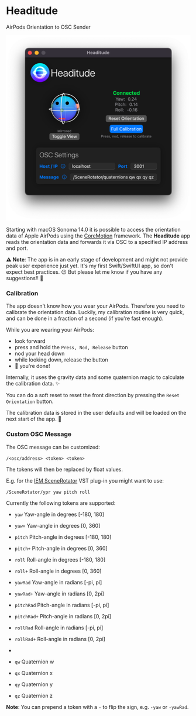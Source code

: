 # Headitude
AirPods Orientation to OSC Sender

![screenshot](screenshot.png)

Starting with macOS Sonoma 14.0 it is possible to access the orientation data of Apple AirPods
using the [CoreMotion](https://developer.apple.com/documentation/coremotion) framework.
The **Headitude** app reads the orientation data and forwards it via OSC to a specified IP address and port.

**:warning: Note**: The app is in an early stage of development and might not provide peak user experience just yet. It's
my first Swift/SwiftUI app, so don't expect best practices. :wink: But please let me know if you have any suggestions!! :pray:

### Calibration
The app doesn't know how you wear your AirPods. Therefore you need to calibrate the orientation data. Luckily,
my calibration routine is very quick, and can be done in a fraction of a second (if you're fast enough).

While you are wearing your AirPods:
- look forward
- press and hold the `Press, Nod, Release` button
- nod your head down
- while looking down, release the button
- :tada: you're done!

Internally, it uses the gravity data and some quaternion magic to calculate the calibration data. :sparkles:

You can do a soft reset to reset the front direction by pressing the `Reset Orientation` button.

The calibration data is stored in the user defaults and will be loaded on the next start of the app.
:floppy_disk:

### Custom OSC Message

The OSC message can be customized:

```
/<osc/address> <token> <token>
```

The tokens will then be replaced by float values.

E.g. for the [IEM SceneRotator](https://plugins.iem.at) VST plug-in you might want to use:

```
/SceneRotator/ypr yaw pitch roll
```

Currently the following tokens are supported:
- `yaw` Yaw-angle in degrees [-180, 180]
- `yaw+` Yaw-angle in degrees [0, 360]
- `pitch` Pitch-angle in degrees [-180, 180]
- `pitch+` Pitch-angle in degrees [0, 360]
- `roll` Roll-angle in degrees [-180, 180]
- `roll+` Roll-angle in degrees [0, 360]

- `yawRad` Yaw-angle in radians [-pi, pi]
- `yawRad+` Yaw-angle in radians [0, 2pi]
- `pitchRad` Pitch-angle in radians [-pi, pi]
- `pitchRad+` Pitch-angle in radians [0, 2pi]
- `rollRad` Roll-angle in radians [-pi, pi]
- `rollRad+` Roll-angle in radians [0, 2pi]
-
- `qw` Quaternion w
- `qx` Quaternion x
- `qy` Quaternion y
- `qz` Quaternion z

**Note**: You can prepend a token with a `-` to flip the sign, e.g. `-yaw` or `-yawRad`.
